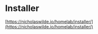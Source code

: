 # Installer

[https://nicholaswilde.io/homelab/installer/](https://nicholaswilde.io/homelab/installer/)
